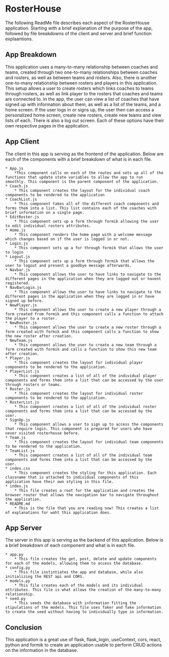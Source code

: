# RosterHouse

The following ReadMe file describes each aspect of the RosterHouse application. Starting with a brief explanation of the purpose of the app, followed by file breakdowns of the client and server and brief function explaantions.

## App Breakdown

This application uses a many-to-many relationship between coaches and teams, created through two one-to-many relationships between coaches and rosters, as well as between teams and rosters. Also, there is another one-to-many relationship between rosters and players in this application. This setup allows a user to create rosters which links coaches to teams through rosters, as well as link player to the rosters that coaches and teams are connected to. In the app, the user can view a list of coaches that have signed up with information about them, as well as a list of the teams, and a home screen. If the user logs in or signs up, the user then can access a personalized home screen, create new rosters, create new teams and view lists of each. There is also a log out screen. Each of these options have their own respective pages in the application.

## App Client

The client in this app is serving as the frontend of the application. Below are each of the components with a brief breakdown of what is in each file. 

    * App.js
        *This component calls on each of the routes and sets up all of the functions that update state variables to allow the app to run smoothly. This component is the parent component of the application.
    * Coach.js
        * This component creates the layout for the individual coach components to be rendered to the application
    * CoachList.js
        * This component takes all of the different coach components and forms them into a list. This list contains each of the coaches with brief information on a single page.
    * EditRoster.js
        * This component sets up a form through formik allowing the user to edit individual rosters attributes.
    * Home.js
        * This component renders the home page with a welcome message which changes based on if the user is logged in or not.
    * Login.js
        * This component sets up a for through formik that allows the user to login
    * Logout.js
        * This component sets up a form through formik that allows the user to logout and present a goodbye message afterwards.
    * Navbar.js
        * This component allows the user to have links to navigate to the different pages in the application when they are logged out or havent registered.
    * NavBarLogin.js
        * This component allows the user to have links to navigate to the different pages in the application when they are logged in or have signed up before.
    * NewPlayer.js
        * This component allows the user to create a new player through a form created from formik and this component calls a function to attach the player to a roster.
    * NewRoster.js
        * This component allows the user to create a new roster through a form created with formik and this component calls a function to show the new roster after creation.
    * NewTeam.js
        * This component allows the user to create a new team through a form created with formik and calls a function to show this new team after creation.
    * Player.js
        * This component creates the layout for individual player components to be rendered to the application.
    * PlayerList.js
        * This component creates a list of all of the individual player components and forms them into a list that can be accessed by the user through rosters or teams.
    * Roster.js
        * This component creates the layout for individual roster components to be rendered to the application.
    * RosterList.js
        * This component creates a list of all of the individual roster components and forms them into a list that can be accessed by the user.
    * SignUp.js
        * This component allows a user to sign up to access the components that require login. This component is prepared for users who have never visited rosterhouse before.
    * Team.js
        * This component creates the layout for individual team components to be rendered to the application.
    * TeamList.js
        * This component creates a list of all of the individual team components and forms them into a list that can be accessed by the user.
    * index.css
        * This component creates the styling for this application. Each classname that is attached to individual components of this application have their own styling in this file. 
    * index.js
        * This file creates a root for the application and creates the browser router that allows the navigation bar to navigate throughout the application.
    * README.md
        * This is the file that you are reading now! This creates a list of explanations for waht this application does.

## App Server

The server in this app is serving as the backend of this application. Below is a brief breakdown of each component and what is in each file.

    * app.py
        * This file creates the get, post, delete and update components for each of the models, allowing them to access the database.
    * config.py
        * This file instintiates the app and database, while also initializing the REST api and CORS.
    * models.py
        * This file creates each of the models and its individual attributes. This file is what allows the creation of the many-to-many relationship.
    * seed.py
        * This seeds the database with information fitting the stipulations of the models. This file uses faker and fake information to create the seed without having to individually type in information.

## Conclusion

This application is a great use of flask, flask_login, useContext, cors, react, python and formik to create an application usable to perform CRUD actions on the information in the database.